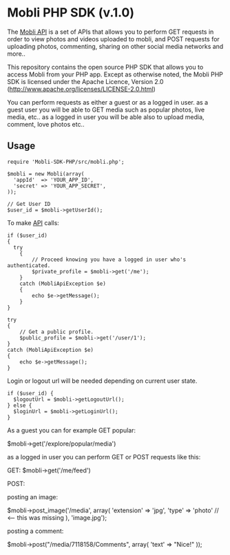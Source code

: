 
Mobli PHP SDK (v.1.0)
==========================

The [Mobli API](http://developers.mobli.com/) is
a set of APIs that allows you to perform GET requests in order to view photos and videos uploaded to mobli, 
and POST requests for uploading photos, commenting, sharing on other social media networks and more..

This repository contains the open source PHP SDK that allows you to access Mobli from your PHP app. Except as otherwise noted, the Mobli PHP SDK
is licensed under the Apache Licence, Version 2.0
(http://www.apache.org/licenses/LICENSE-2.0.html)

You can perform requests as either a guest or as a logged in user.
as a guest user you will be able to GET media such as popular photos, live media, etc..
as a logged in user you will be able also to upload media, comment, love photos etc..

Usage
-----

    require 'Mobli-SDK-PHP/src/mobli.php';

    $mobli = new Mobli(array(
      'appId'  => 'YOUR_APP_ID',
      'secret' => 'YOUR_APP_SECRET',
    ));

    // Get User ID
    $user_id = $mobli->getUserId();

To make [API][API] calls:

    if ($user_id)
    {
      try
    	{
    		// Proceed knowing you have a logged in user who's authenticated.
    		$private_profile = $mobli->get('/me');
    	}
    	catch (MobliApiException $e)
    	{
    		echo $e->getMessage();
    	}
    }

    try
    {
    	// Get a public profile.
    	$public_profile = $mobli->get('/user/1');
    }
    catch (MobliApiException $e)
    {
    	echo $e->getMessage();
    }
  

Login or logout url will be needed depending on current user state.

    if ($user_id) {
      $logoutUrl = $mobli->getLogoutUrl();
    } else {
      $loginUrl = $mobli->getLoginUrl();
    }

[API]: http://developers.mobli.com/documentation

As a guest you can for example GET popular:

$mobli->get('/explore/popular/media')

as a logged in user you can perform GET or POST requests like this:

GET: $mobli->get('/me/feed')

POST: 

posting an image:

$mobli->post_image('/media',
  	array(
		 'extension' => 'jpg',
		 'type' => 'photo' // <-- this was missing
		), 'image.jpg');

posting a comment:

$mobli->post("/media/7118158/Comments", 
  	array(
		 'text'  => "Nice!"
		));
